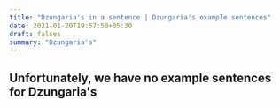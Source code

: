 ```yaml
---
title: "Dzungaria's in a sentence | Dzungaria's example sentences"
date: 2021-01-20T19:57:50+05:30
draft: falses
summary: "Dzungaria's"
---
```

## Unfortunately, we have no example sentences for Dzungaria's                 
